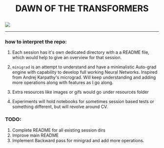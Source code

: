 # <p align="center">DAWN OF THE TRANSFORMERS</p>
                                              

![](resources/main.png)

--------

### how to interpret the repo:

1) Each session has it's own dedicated directory with a a README file, which would help to give an overview for that session.

2) `minigrad` is an attempt to understand and have a minimalistic Auto-grad engine with capability to develop full working Neural Networks. Inspired from Andrej Karpathy's micrograd. Will keep understanding and adding more operations along with features as I go along.

3) Extra resources like images or gifs would go under resources folder

4) Experiments will hold notebooks for sometimes session based tests or something different, but will revolve around CV.



### TODO:
1. Complete README for all existing session dirs
2. Improve main README
3. Implement Backward pass for minigrad and add more operations.

